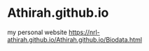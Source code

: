 # Athirah.github.io
my personal website
https://nrl-athirah.github.io/Athirah.github.io/Biodata.html
